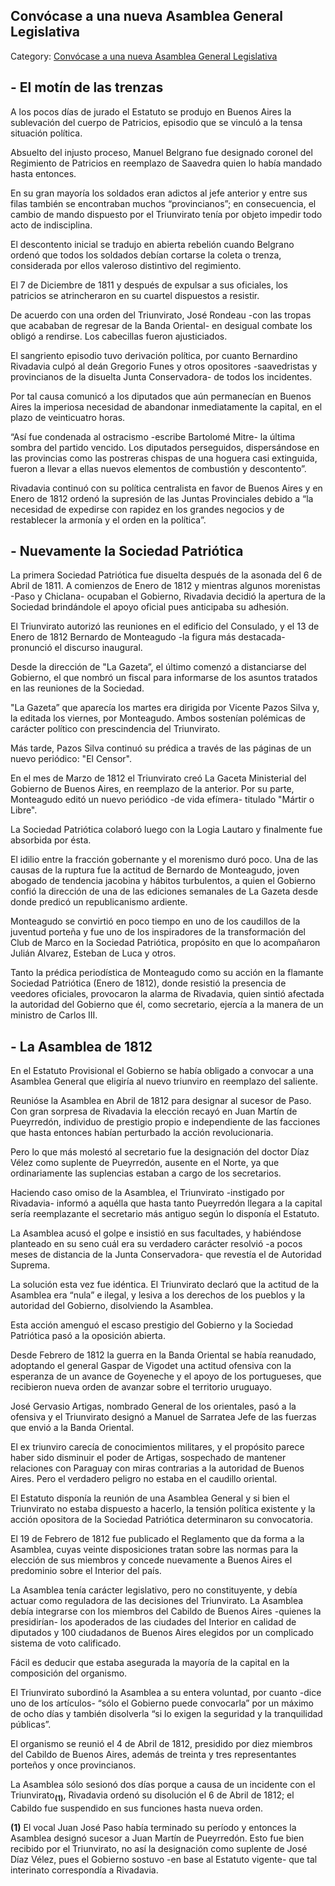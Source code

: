 ## Convócase a una nueva Asamblea General Legislativa

Category: [Convócase a una nueva Asamblea General Legislativa](http://descubrircorrientes.com.ar/2012/index.php/2797-historia-desde-el-origen-hasta-1814/corrientes-afirma-su-identidad-periodo-1801-1814/la-ciudad-de-corrientes-hasta-mediados-del-siglo-xviii/la-politica-y-la-revolucion/convocase-a-una-nueva-asamblea-general-legislativa)

## **\- El motín de las trenzas**

A los pocos días de jurado el Estatuto se produjo en Buenos Aires la sublevación del cuerpo de Patricios, episodio que se vinculó a la tensa situación política.

Absuelto del injusto proceso, Manuel Belgrano fue designado coronel del Regimiento de Patricios en reemplazo de Saavedra quien lo había mandado hasta entonces.

En su gran mayoría los soldados eran adictos al jefe anterior y entre sus filas también se encontraban muchos “provincianos”; en consecuencia, el cambio de mando dispuesto por el Triunvirato tenía por objeto impedir todo acto de indisciplina.

El descontento inicial se tradujo en abierta rebelión cuando Belgrano ordenó que todos los soldados debían cortarse la coleta o trenza, considerada por ellos valeroso distintivo del regimiento.

El 7 de Diciembre de 1811 y después de expulsar a sus oficiales, los patricios se atrincheraron en su cuartel dispuestos a resistir.

De acuerdo con una orden del Triunvirato, José Rondeau -con las tropas que acababan de regresar de la Banda Oriental- en desigual combate los obligó a rendirse. Los cabecillas fueron ajusticiados.

El sangriento episodio tuvo derivación política, por cuanto Bernardino Rivadavia culpó al deán Gregorio Funes y otros opositores -saavedristas y provincianos de la disuelta Junta Conservadora- de todos los incidentes.

Por tal causa comunicó a los diputados que aún permanecían en Buenos Aires la imperiosa necesidad de abandonar inmediatamente la capital, en el plazo de veinticuatro horas.

“Así fue condenada al ostracismo -escribe Bartolomé Mitre- la última sombra del partido vencido. Los diputados perseguidos, dispersándose en las provincias como las postreras chispas de una hoguera casi extinguida, fueron a llevar a ellas nuevos elementos de combustión y descontento”.

Rivadavia continuó con su política centralista en favor de Buenos Aires y en Enero de 1812 ordenó la supresión de las Juntas Provinciales debido a “la necesidad de expedirse con rapidez en los grandes negocios y de restablecer la armonía y el orden en la política”.

## **\- Nuevamente la Sociedad Patriótica**

La primera Sociedad Patriótica fue disuelta después de la asonada del 6 de Abril de 1811. A comienzos de Enero de 1812 y mientras algunos morenistas -Paso y Chiclana- ocupaban el Gobierno, Rivadavia decidió la apertura de la Sociedad brindándole el apoyo oficial pues anticipaba su adhesión.

El Triunvirato autorizó las reuniones en el edificio del Consulado, y el 13 de Enero de 1812 Bernardo de Monteagudo -la figura más destacada- pronunció el discurso inaugural.

Desde la dirección de "La Gazeta”, el último comenzó a distanciarse del Gobierno, el que nombró un fiscal para informarse de los asuntos tratados en las reuniones de la Sociedad.

"La Gazeta” que aparecía los martes era dirigida por Vicente Pazos Silva y, la editada los viernes, por Monteagudo. Ambos sostenían polémicas de carácter político con prescindencia del Triunvirato.

Más tarde, Pazos Silva continuó su prédica a través de las páginas de un nuevo periódico: "El Censor".

En el mes de Marzo de 1812 el Triunvirato creó La Gaceta Ministerial del Gobierno de Buenos Aires, en reemplazo de la anterior. Por su parte, Monteagudo editó un nuevo periódico -de vida efímera- titulado "Mártir o Libre".

La Sociedad Patriótica colaboró luego con la Logia Lautaro y finalmente fue absorbida por ésta.

El idilio entre la fracción gobernante y el morenismo duró poco. Una de las causas de la ruptura fue la actitud de Bernardo de Monteagudo, joven abogado de tendencia jacobina y hábitos turbulentos, a quien el Gobierno confió la dirección de una de las ediciones semanales de La Gazeta desde donde predicó un republicanismo ardiente.

Monteagudo se convirtió en poco tiempo en uno de los caudillos de la juventud porteña y fue uno de los inspiradores de la transformación del Club de Marco en la Sociedad Patriótica, propósito en que lo acompañaron Julián Alvarez, Esteban de Luca y otros.

Tanto la prédica periodística de Monteagudo como su acción en la flamante Sociedad Patriótica (Enero de 1812), donde resistió la presencia de veedores oficiales, provocaron la alarma de Rivadavia, quien sintió afectada la autoridad del Gobierno que él, como secretario, ejercía a la manera de un ministro de Carlos III.

## **\- La Asamblea de 1812**

En el Estatuto Provisional el Gobierno se había obligado a convocar a una Asamblea General que eligiría al nuevo triunviro en reemplazo del saliente.

Reunióse la Asamblea en Abril de 1812 para designar al sucesor de Paso. Con gran sorpresa de Rivadavia la elección recayó en Juan Martín de Pueyrredón, individuo de prestigio propio e independiente de las facciones que hasta entonces habían perturbado la acción revolucionaria.

Pero lo que más molestó al secretario fue la designación del doctor Díaz Vélez como suplente de Pueyrredón, ausente en el Norte, ya que ordinariamente las suplencias estaban a cargo de los secretarios.

Haciendo caso omiso de la Asamblea, el Triunvirato -instigado por Rivadavia- informó a aquélla que hasta tanto Pueyrredón llegara a la capital sería reemplazante el secretario más antiguo según lo disponía el Estatuto.

La Asamblea acusó el golpe e insistió en sus facultades, y habiéndose planteado en su seno cuál era su verdadero carácter resolvió -a pocos meses de distancia de la Junta Conservadora- que revestía el de Autoridad Suprema.

La solución esta vez fue idéntica. El Triunvirato declaró que la actitud de la Asamblea era “nula” e ilegal, y lesiva a los derechos de los pueblos y la autoridad del Gobierno, disolviendo la Asamblea.

Esta acción amenguó el escaso prestigio del Gobierno y la Sociedad Patriótica pasó a la oposición abierta.

Desde Febrero de 1812 la guerra en la Banda Oriental se había reanudado, adoptando el general Gaspar de Vigodet una actitud ofensiva con la esperanza de un avance de Goyeneche y el apoyo de los portugueses, que recibieron nueva orden de avanzar sobre el territorio uruguayo.

José Gervasio Artigas, nombrado General de los orientales, pasó a la ofensiva y el Triunvirato designó a Manuel de Sarratea Jefe de las fuerzas que envió a la Banda Oriental.

El ex triunviro carecía de conocimientos militares, y el propósito parece haber sido disminuir el poder de Artigas, sospechado de mantener relaciones con Paraguay con miras contrarias a la autoridad de Buenos Aires. Pero el verdadero peligro no estaba en el caudillo oriental.

El Estatuto disponía la reunión de una Asamblea General y si bien el Triunvirato no estaba dispuesto a hacerlo, la tensión política existente y la acción opositora de la Sociedad Patriótica determinaron su convocatoria.

El 19 de Febrero de 1812 fue publicado el Reglamento que da forma a la Asamblea, cuyas veinte disposiciones tratan sobre las normas para la elección de sus miembros y concede nuevamente a Buenos Aires el predominio sobre el Interior del país.

La Asamblea tenía carácter legislativo, pero no constituyente, y debía actuar como reguladora de las decisiones del Triunvirato. La Asamblea debía integrarse con los miembros del Cabildo de Buenos Aires -quienes la presidirían- los apoderados de las ciudades del Interior en calidad de diputados y 100 ciudadanos de Buenos Aires elegidos por un complicado sistema de voto calificado.

Fácil es deducir que estaba asegurada la mayoría de la capital en la composición del organismo.

El Triunvirato subordinó la Asamblea a su entera voluntad, por cuanto -dice uno de los artículos- “sólo el Gobierno puede convocarla” por un máximo de ocho días y también disolverla “si lo exigen la seguridad y la tranquilidad públicas”.

El organismo se reunió el 4 de Abril de 1812, presidido por diez miembros del Cabildo de Buenos Aires, además de treinta y tres representantes porteños y once provincianos.

La Asamblea sólo sesionó dos días porque a causa de un incidente con el Triunvirato<sub><strong>(1)</strong></sub>, Rivadavia ordenó su disolución el 6 de Abril de 1812; el Cabildo fue suspendido en sus funciones hasta nueva orden.

**(1)** El vocal Juan José Paso había terminado su período y entonces la Asamblea designó sucesor a Juan Martín de Pueyrredón. Esto fue bien recibido por el Triunvirato, no así la designación como suplente de José Díaz Vélez, pues el Gobierno sostuvo -en base al Estatuto vigente- que tal interinato correspondía a Rivadavia.